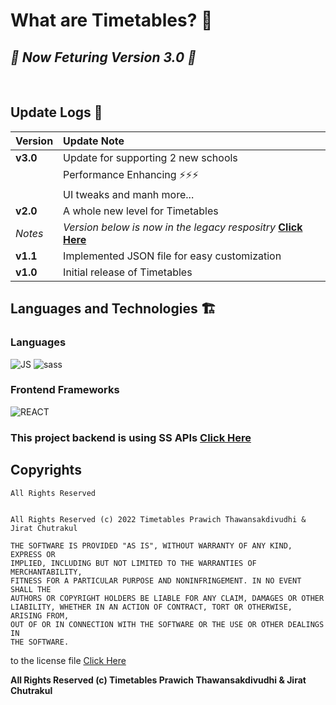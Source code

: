 # What are Timetables? 📅


## ***🎊 Now Feturing Version 3.0 🎊***
<br>

## Update Logs 📜


| Version  | Update Note                                      |
| :------- | :----------------------------------------------- |
| **v3.0** | Update for supporting 2 new schools |
|  | Performance Enhancing  ⚡⚡⚡ |
|  | UI tweaks and manh more... |
|**v2.0**|A whole new level for Timetables |
|*Notes*|*Version below is now in the legacy respositry* __[Click Here](https://github.com/SS-Developers/Legacy)__|
| **v1.1** | Implemented JSON file for easy customization |
| **v1.0** | Initial release of Timetables                    |

## Languages and Technologies 🏗️

### Languages
![JS](https://img.shields.io/badge/JavaScript-F7DF1E?style=for-the-badge&logo=javascript&logoColor=black) ![sass](https://img.shields.io/badge/Sass-CC6699?style=for-the-badge&logo=sass&logoColor=white)

### Frontend Frameworks
![REACT](https://img.shields.io/badge/React-20232A?style=for-the-badge&logo=react&logoColor=61DAFB)

### This project backend is using SS APIs __[Click Here](https://github.com/SS-Developers/SS-APIs)__

## Copyrights

```
All Rights Reserved


All Rights Reserved (c) 2022 Timetables Prawich Thawansakdivudhi & Jirat Chutrakul

THE SOFTWARE IS PROVIDED "AS IS", WITHOUT WARRANTY OF ANY KIND, EXPRESS OR
IMPLIED, INCLUDING BUT NOT LIMITED TO THE WARRANTIES OF MERCHANTABILITY,
FITNESS FOR A PARTICULAR PURPOSE AND NONINFRINGEMENT. IN NO EVENT SHALL THE
AUTHORS OR COPYRIGHT HOLDERS BE LIABLE FOR ANY CLAIM, DAMAGES OR OTHER
LIABILITY, WHETHER IN AN ACTION OF CONTRACT, TORT OR OTHERWISE, ARISING FROM,
OUT OF OR IN CONNECTION WITH THE SOFTWARE OR THE USE OR OTHER DEALINGS IN
THE SOFTWARE.
```

to the license file [Click Here](LICENSE)

**All Rights Reserved (c) Timetables Prawich Thawansakdivudhi & Jirat Chutrakul**

